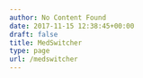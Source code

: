```yaml
---
author: No Content Found
date: 2017-11-15 12:38:45+00:00
draft: false
title: MedSwitcher
type: page
url: /medswitcher
---
```



